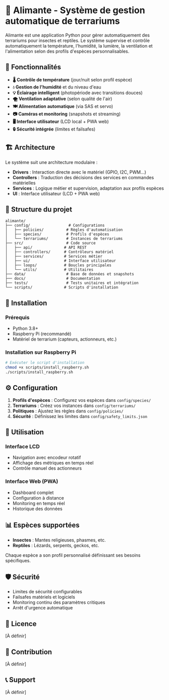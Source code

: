 # 🦎 Alimante - Système de gestion automatique de terrariums

Alimante est une application Python pour gérer automatiquement des terrariums pour insectes et reptiles. Le système supervise et contrôle automatiquement la température, l'humidité, la lumière, la ventilation et l'alimentation selon des profils d'espèces personnalisables.

## 🌟 Fonctionnalités

- **🌡️ Contrôle de température** (jour/nuit selon profil espèce)
- **💧 Gestion de l'humidité** et du niveau d'eau
- **💡 Éclairage intelligent** (photopériode avec transitions douces)
- **🌪️ Ventilation adaptative** (selon qualité de l'air)
- **🍽️ Alimentation automatique** (via SAS et servo)
- **📷 Caméras et monitoring** (snapshots et streaming)
- **🖥️ Interface utilisateur** (LCD local + PWA web)
- **🔒 Sécurité intégrée** (limites et failsafes)

## 🏗️ Architecture

Le système suit une architecture modulaire :

- **Drivers** : Interaction directe avec le matériel (GPIO, I2C, PWM...)
- **Controllers** : Traduction des décisions des services en commandes matérielles
- **Services** : Logique métier et supervision, adaptation aux profils espèces
- **UI** : Interface utilisateur (LCD + PWA web)

## 📁 Structure du projet

```
alimante/
├── config/                 # Configurations
│   ├── policies/          # Règles d'automatisation
│   ├── species/           # Profils d'espèces
│   └── terrariums/        # Instances de terrariums
├── src/                   # Code source
│   ├── api/              # API REST
│   ├── controllers/      # Contrôleurs matériel
│   ├── services/         # Services métier
│   ├── ui/               # Interface utilisateur
│   ├── loops/            # Boucles principales
│   └── utils/            # Utilitaires
├── data/                  # Base de données et snapshots
├── docs/                  # Documentation
├── tests/                 # Tests unitaires et intégration
└── scripts/              # Scripts d'installation
```

## 🚀 Installation

### Prérequis

- Python 3.8+
- Raspberry Pi (recommandé)
- Matériel de terrarium (capteurs, actionneurs, etc.)

### Installation sur Raspberry Pi

```bash
# Exécuter le script d'installation
chmod +x scripts/install_raspberry.sh
./scripts/install_raspberry.sh
```

## ⚙️ Configuration

1. **Profils d'espèces** : Configurez vos espèces dans `config/species/`
2. **Terrariums** : Créez vos instances dans `config/terrariums/`
3. **Politiques** : Ajustez les règles dans `config/policies/`
4. **Sécurité** : Définissez les limites dans `config/safety_limits.json`

## 🎯 Utilisation

### Interface LCD

- Navigation avec encodeur rotatif
- Affichage des métriques en temps réel
- Contrôle manuel des actionneurs

### Interface Web (PWA)

- Dashboard complet
- Configuration à distance
- Monitoring en temps réel
- Historique des données

## 📊 Espèces supportées

- **Insectes** : Mantes religieuses, phasmes, etc.
- **Reptiles** : Lézards, serpents, geckos, etc.

Chaque espèce a son profil personnalisé définissant ses besoins spécifiques.

## 🛡️ Sécurité

- Limites de sécurité configurables
- Failsafes matériels et logiciels
- Monitoring continu des paramètres critiques
- Arrêt d'urgence automatique

## 📝 Licence

[À définir]

## 🤝 Contribution

[À définir]

## 📞 Support

[À définir]
